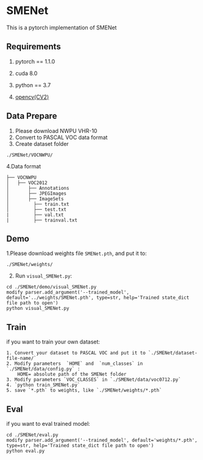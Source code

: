 # SMENet
This is a pytorch implementation of SMENet

## Requirements
1. pytorch == 1.1.0

2. cuda 8.0

3. python == 3.7

4. [opencv(CV2)](https://pypi.org/project/opencv-python/)

## Data Prepare
1. Please download NWPU VHR-10
2. Convert to PASCAL VOC data format
3. Create dataset folder
```
./SMENet/VOCNWPU/
```
4.Data format
```
├── VOCNWPU
│   ├── VOC2012
│       ├── Annotations
│       ├── JPEGImages
│       ├── ImageSets
│         ├── train.txt
│         ├── test.txt
|         ├── val.txt
|         ├── trainval.txt
```

## Demo

1.Please download weights file `SMENet.pth`, and put it to:
```
./SMENet/weights/
```
2. Run `visual_SMENet.py`:
```
cd ./SMENet/demo/visual_SMENet.py
modify parser.add_argument('--trained_model', default='../weights/SMENet.pth', type=str, help='Trained state_dict file path to open')
python visual_SMENet.py
```
## Train
if you want to train your own dataset:
```
1. Convert your dataset to PASCAL VOC and put it to `./SMENet/dataset-file-name/`
2. Modify parameters  `HOME` and  `num_classes` in `./SMENet/data/config.py` :
    HOME= absolute path of the SMENet folder
3. Modify parameters `VOC_CLASSES` in `./SMENet/data/voc0712.py`
4. `python train_SMENet.py`
5. save `*.pth` to weights, like `./SMENet/weights/*.pth`
```
## Eval
if you want to eval trained model:
```
cd ./SMENet/eval.py
modify parser.add_argument('--trained_model', default='weights/*.pth', type=str, help='Trained state_dict file path to open')
python eval.py
```
